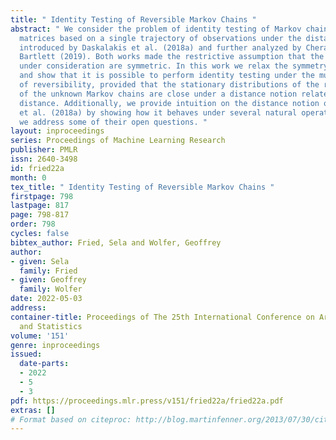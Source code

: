 ```yaml
---
title: " Identity Testing of Reversible Markov Chains "
abstract: " We consider the problem of identity testing of Markov chain transition
  matrices based on a single trajectory of observations under the distance notion
  introduced by Daskalakis et al. (2018a) and further analyzed by Cherapanamjeri and
  Bartlett (2019). Both works made the restrictive assumption that the Markov chains
  under consideration are symmetric. In this work we relax the symmetry assumption
  and show that it is possible to perform identity testing under the much weaker assumption
  of reversibility, provided that the stationary distributions of the reference and
  of the unknown Markov chains are close under a distance notion related to the separation
  distance. Additionally, we provide intuition on the distance notion of Daskalakis
  et al. (2018a) by showing how it behaves under several natural operations. In particular,
  we address some of their open questions. "
layout: inproceedings
series: Proceedings of Machine Learning Research
publisher: PMLR
issn: 2640-3498
id: fried22a
month: 0
tex_title: " Identity Testing of Reversible Markov Chains "
firstpage: 798
lastpage: 817
page: 798-817
order: 798
cycles: false
bibtex_author: Fried, Sela and Wolfer, Geoffrey
author:
- given: Sela
  family: Fried
- given: Geoffrey
  family: Wolfer
date: 2022-05-03
address:
container-title: Proceedings of The 25th International Conference on Artificial Intelligence
  and Statistics
volume: '151'
genre: inproceedings
issued:
  date-parts:
  - 2022
  - 5
  - 3
pdf: https://proceedings.mlr.press/v151/fried22a/fried22a.pdf
extras: []
# Format based on citeproc: http://blog.martinfenner.org/2013/07/30/citeproc-yaml-for-bibliographies/
---
```

